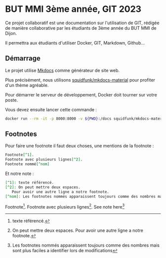 # BUT MMI 3ème année, GIT 2023

Ce projet collaboratif est une documentation sur l'utilisation de GIT, rédigée de manière collaborative par les étudiants de 3ème année du BUT MMI de Dijon.

Il permettra aux étudiants d'utiliser Docker, GIT, Markdown, Github...

## Démarrage

Le projet utilise [Mkdocs](https://www.mkdocs.org/) comme générateur de site web.

Plus précisément, nous utilisons [squidfunk/mkdocs-material](https://squidfunk.github.io/mkdocs-material/) pour profiter d'un thème agréable.

Pour démarrer le serveur de développement, Docker doit tourner sur votre poste.

Vous devez ensuite lancer cette commande :

```bash
docker run --rm -it -p 8000:8000 -v ${PWD}:/docs squidfunk/mkdocs-material
```


## Footnotes

Pour faire une footnote il faut deux choses, une mentions de la footnote :
```markdown
Footnote[^1].
Footnote avec plusieurs lignes[^2].
Footnote nommé[^nom]
```
Et notre note :
```markdown
[^1]: texte référencé.
[^2]: On peut mettre deux espaces.
   Pour avoir une autre ligne a notre footnote.
[^nom]: Les footnotes nommés apparaissent toujours comme des nombres mais sont plus faciles a identifier lors de modifications
```


Footnote[^1].
Footnote avec plusieurs lignes[^2].
See note here[^nom]


[^1]: texte référencé.
[^2]: On peut mettre deux espaces.
   Pour avoir une autre ligne a notre footnote.
[^nom]: Les footnotes nommés apparaissent toujours comme des nombres mais sont plus faciles a identifier lors de modifications